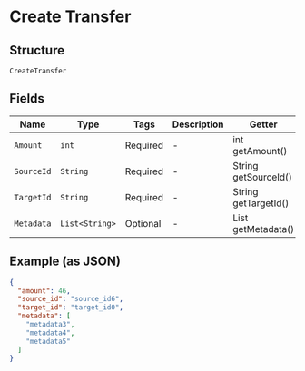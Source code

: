 
# Create Transfer

## Structure

`CreateTransfer`

## Fields

| Name | Type | Tags | Description | Getter | Setter |
|  --- | --- | --- | --- | --- | --- |
| `Amount` | `int` | Required | - | int getAmount() | setAmount(int amount) |
| `SourceId` | `String` | Required | - | String getSourceId() | setSourceId(String sourceId) |
| `TargetId` | `String` | Required | - | String getTargetId() | setTargetId(String targetId) |
| `Metadata` | `List<String>` | Optional | - | List<String> getMetadata() | setMetadata(List<String> metadata) |

## Example (as JSON)

```json
{
  "amount": 46,
  "source_id": "source_id6",
  "target_id": "target_id0",
  "metadata": [
    "metadata3",
    "metadata4",
    "metadata5"
  ]
}
```

